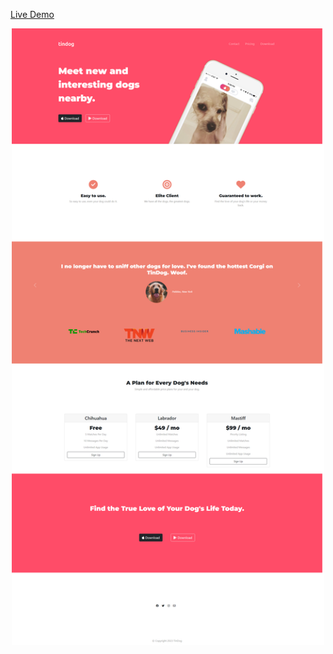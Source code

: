 <a href="https://remarkeyable.github.io/TinDog-BS/" align="center"> Live Demo </a>  
<p align="center">
<img src="images/1.png" style="width: 500px;">
</p>
